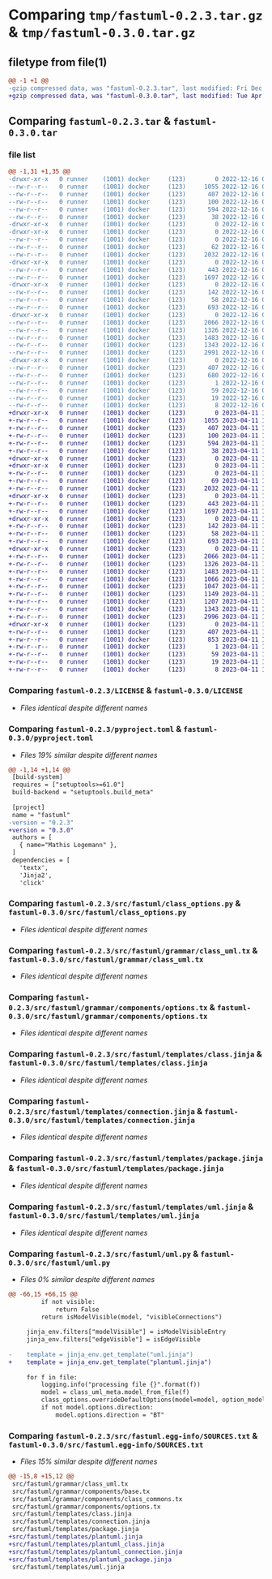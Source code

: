 # Comparing `tmp/fastuml-0.2.3.tar.gz` & `tmp/fastuml-0.3.0.tar.gz`

## filetype from file(1)

```diff
@@ -1 +1 @@
-gzip compressed data, was "fastuml-0.2.3.tar", last modified: Fri Dec 16 05:54:55 2022, max compression
+gzip compressed data, was "fastuml-0.3.0.tar", last modified: Tue Apr 11 10:02:33 2023, max compression
```

## Comparing `fastuml-0.2.3.tar` & `fastuml-0.3.0.tar`

### file list

```diff
@@ -1,31 +1,35 @@
-drwxr-xr-x   0 runner    (1001) docker     (123)        0 2022-12-16 05:54:55.723609 fastuml-0.2.3/
--rw-r--r--   0 runner    (1001) docker     (123)     1055 2022-12-16 05:54:45.000000 fastuml-0.2.3/LICENSE
--rw-r--r--   0 runner    (1001) docker     (123)      407 2022-12-16 05:54:55.723609 fastuml-0.2.3/PKG-INFO
--rw-r--r--   0 runner    (1001) docker     (123)      100 2022-12-16 05:54:45.000000 fastuml-0.2.3/README.md
--rw-r--r--   0 runner    (1001) docker     (123)      594 2022-12-16 05:54:45.000000 fastuml-0.2.3/pyproject.toml
--rw-r--r--   0 runner    (1001) docker     (123)       38 2022-12-16 05:54:55.723609 fastuml-0.2.3/setup.cfg
-drwxr-xr-x   0 runner    (1001) docker     (123)        0 2022-12-16 05:54:55.719609 fastuml-0.2.3/src/
-drwxr-xr-x   0 runner    (1001) docker     (123)        0 2022-12-16 05:54:55.719609 fastuml-0.2.3/src/fastuml/
--rw-r--r--   0 runner    (1001) docker     (123)        0 2022-12-16 05:54:45.000000 fastuml-0.2.3/src/fastuml/__init__.py
--rw-r--r--   0 runner    (1001) docker     (123)       62 2022-12-16 05:54:45.000000 fastuml-0.2.3/src/fastuml/__main__.py
--rw-r--r--   0 runner    (1001) docker     (123)     2032 2022-12-16 05:54:45.000000 fastuml-0.2.3/src/fastuml/class_options.py
-drwxr-xr-x   0 runner    (1001) docker     (123)        0 2022-12-16 05:54:55.723609 fastuml-0.2.3/src/fastuml/grammar/
--rw-r--r--   0 runner    (1001) docker     (123)      443 2022-12-16 05:54:45.000000 fastuml-0.2.3/src/fastuml/grammar/class_options.tx
--rw-r--r--   0 runner    (1001) docker     (123)     1697 2022-12-16 05:54:45.000000 fastuml-0.2.3/src/fastuml/grammar/class_uml.tx
-drwxr-xr-x   0 runner    (1001) docker     (123)        0 2022-12-16 05:54:55.723609 fastuml-0.2.3/src/fastuml/grammar/components/
--rw-r--r--   0 runner    (1001) docker     (123)      142 2022-12-16 05:54:45.000000 fastuml-0.2.3/src/fastuml/grammar/components/base.tx
--rw-r--r--   0 runner    (1001) docker     (123)       58 2022-12-16 05:54:45.000000 fastuml-0.2.3/src/fastuml/grammar/components/class_commons.tx
--rw-r--r--   0 runner    (1001) docker     (123)      693 2022-12-16 05:54:45.000000 fastuml-0.2.3/src/fastuml/grammar/components/options.tx
-drwxr-xr-x   0 runner    (1001) docker     (123)        0 2022-12-16 05:54:55.723609 fastuml-0.2.3/src/fastuml/templates/
--rw-r--r--   0 runner    (1001) docker     (123)     2066 2022-12-16 05:54:45.000000 fastuml-0.2.3/src/fastuml/templates/class.jinja
--rw-r--r--   0 runner    (1001) docker     (123)     1326 2022-12-16 05:54:45.000000 fastuml-0.2.3/src/fastuml/templates/connection.jinja
--rw-r--r--   0 runner    (1001) docker     (123)     1483 2022-12-16 05:54:45.000000 fastuml-0.2.3/src/fastuml/templates/package.jinja
--rw-r--r--   0 runner    (1001) docker     (123)     1343 2022-12-16 05:54:45.000000 fastuml-0.2.3/src/fastuml/templates/uml.jinja
--rw-r--r--   0 runner    (1001) docker     (123)     2991 2022-12-16 05:54:45.000000 fastuml-0.2.3/src/fastuml/uml.py
-drwxr-xr-x   0 runner    (1001) docker     (123)        0 2022-12-16 05:54:55.719609 fastuml-0.2.3/src/fastuml.egg-info/
--rw-r--r--   0 runner    (1001) docker     (123)      407 2022-12-16 05:54:55.000000 fastuml-0.2.3/src/fastuml.egg-info/PKG-INFO
--rw-r--r--   0 runner    (1001) docker     (123)      680 2022-12-16 05:54:55.000000 fastuml-0.2.3/src/fastuml.egg-info/SOURCES.txt
--rw-r--r--   0 runner    (1001) docker     (123)        1 2022-12-16 05:54:55.000000 fastuml-0.2.3/src/fastuml.egg-info/dependency_links.txt
--rw-r--r--   0 runner    (1001) docker     (123)       59 2022-12-16 05:54:55.000000 fastuml-0.2.3/src/fastuml.egg-info/entry_points.txt
--rw-r--r--   0 runner    (1001) docker     (123)       19 2022-12-16 05:54:55.000000 fastuml-0.2.3/src/fastuml.egg-info/requires.txt
--rw-r--r--   0 runner    (1001) docker     (123)        8 2022-12-16 05:54:55.000000 fastuml-0.2.3/src/fastuml.egg-info/top_level.txt
+drwxr-xr-x   0 runner    (1001) docker     (123)        0 2023-04-11 10:02:33.154737 fastuml-0.3.0/
+-rw-r--r--   0 runner    (1001) docker     (123)     1055 2023-04-11 10:02:23.000000 fastuml-0.3.0/LICENSE
+-rw-r--r--   0 runner    (1001) docker     (123)      407 2023-04-11 10:02:33.154737 fastuml-0.3.0/PKG-INFO
+-rw-r--r--   0 runner    (1001) docker     (123)      100 2023-04-11 10:02:23.000000 fastuml-0.3.0/README.md
+-rw-r--r--   0 runner    (1001) docker     (123)      594 2023-04-11 10:02:23.000000 fastuml-0.3.0/pyproject.toml
+-rw-r--r--   0 runner    (1001) docker     (123)       38 2023-04-11 10:02:33.154737 fastuml-0.3.0/setup.cfg
+drwxr-xr-x   0 runner    (1001) docker     (123)        0 2023-04-11 10:02:33.150737 fastuml-0.3.0/src/
+drwxr-xr-x   0 runner    (1001) docker     (123)        0 2023-04-11 10:02:33.150737 fastuml-0.3.0/src/fastuml/
+-rw-r--r--   0 runner    (1001) docker     (123)        0 2023-04-11 10:02:23.000000 fastuml-0.3.0/src/fastuml/__init__.py
+-rw-r--r--   0 runner    (1001) docker     (123)       69 2023-04-11 10:02:23.000000 fastuml-0.3.0/src/fastuml/__main__.py
+-rw-r--r--   0 runner    (1001) docker     (123)     2032 2023-04-11 10:02:23.000000 fastuml-0.3.0/src/fastuml/class_options.py
+drwxr-xr-x   0 runner    (1001) docker     (123)        0 2023-04-11 10:02:33.150737 fastuml-0.3.0/src/fastuml/grammar/
+-rw-r--r--   0 runner    (1001) docker     (123)      443 2023-04-11 10:02:23.000000 fastuml-0.3.0/src/fastuml/grammar/class_options.tx
+-rw-r--r--   0 runner    (1001) docker     (123)     1697 2023-04-11 10:02:23.000000 fastuml-0.3.0/src/fastuml/grammar/class_uml.tx
+drwxr-xr-x   0 runner    (1001) docker     (123)        0 2023-04-11 10:02:33.150737 fastuml-0.3.0/src/fastuml/grammar/components/
+-rw-r--r--   0 runner    (1001) docker     (123)      142 2023-04-11 10:02:23.000000 fastuml-0.3.0/src/fastuml/grammar/components/base.tx
+-rw-r--r--   0 runner    (1001) docker     (123)       58 2023-04-11 10:02:23.000000 fastuml-0.3.0/src/fastuml/grammar/components/class_commons.tx
+-rw-r--r--   0 runner    (1001) docker     (123)      693 2023-04-11 10:02:23.000000 fastuml-0.3.0/src/fastuml/grammar/components/options.tx
+drwxr-xr-x   0 runner    (1001) docker     (123)        0 2023-04-11 10:02:33.154737 fastuml-0.3.0/src/fastuml/templates/
+-rw-r--r--   0 runner    (1001) docker     (123)     2066 2023-04-11 10:02:23.000000 fastuml-0.3.0/src/fastuml/templates/class.jinja
+-rw-r--r--   0 runner    (1001) docker     (123)     1326 2023-04-11 10:02:23.000000 fastuml-0.3.0/src/fastuml/templates/connection.jinja
+-rw-r--r--   0 runner    (1001) docker     (123)     1483 2023-04-11 10:02:23.000000 fastuml-0.3.0/src/fastuml/templates/package.jinja
+-rw-r--r--   0 runner    (1001) docker     (123)     1066 2023-04-11 10:02:23.000000 fastuml-0.3.0/src/fastuml/templates/plantuml.jinja
+-rw-r--r--   0 runner    (1001) docker     (123)     1047 2023-04-11 10:02:23.000000 fastuml-0.3.0/src/fastuml/templates/plantuml_class.jinja
+-rw-r--r--   0 runner    (1001) docker     (123)     1149 2023-04-11 10:02:23.000000 fastuml-0.3.0/src/fastuml/templates/plantuml_connection.jinja
+-rw-r--r--   0 runner    (1001) docker     (123)     1207 2023-04-11 10:02:23.000000 fastuml-0.3.0/src/fastuml/templates/plantuml_package.jinja
+-rw-r--r--   0 runner    (1001) docker     (123)     1343 2023-04-11 10:02:23.000000 fastuml-0.3.0/src/fastuml/templates/uml.jinja
+-rw-r--r--   0 runner    (1001) docker     (123)     2996 2023-04-11 10:02:23.000000 fastuml-0.3.0/src/fastuml/uml.py
+drwxr-xr-x   0 runner    (1001) docker     (123)        0 2023-04-11 10:02:33.150737 fastuml-0.3.0/src/fastuml.egg-info/
+-rw-r--r--   0 runner    (1001) docker     (123)      407 2023-04-11 10:02:33.000000 fastuml-0.3.0/src/fastuml.egg-info/PKG-INFO
+-rw-r--r--   0 runner    (1001) docker     (123)      853 2023-04-11 10:02:33.000000 fastuml-0.3.0/src/fastuml.egg-info/SOURCES.txt
+-rw-r--r--   0 runner    (1001) docker     (123)        1 2023-04-11 10:02:33.000000 fastuml-0.3.0/src/fastuml.egg-info/dependency_links.txt
+-rw-r--r--   0 runner    (1001) docker     (123)       59 2023-04-11 10:02:33.000000 fastuml-0.3.0/src/fastuml.egg-info/entry_points.txt
+-rw-r--r--   0 runner    (1001) docker     (123)       19 2023-04-11 10:02:33.000000 fastuml-0.3.0/src/fastuml.egg-info/requires.txt
+-rw-r--r--   0 runner    (1001) docker     (123)        8 2023-04-11 10:02:33.000000 fastuml-0.3.0/src/fastuml.egg-info/top_level.txt
```

### Comparing `fastuml-0.2.3/LICENSE` & `fastuml-0.3.0/LICENSE`

 * *Files identical despite different names*

### Comparing `fastuml-0.2.3/pyproject.toml` & `fastuml-0.3.0/pyproject.toml`

 * *Files 19% similar despite different names*

```diff
@@ -1,14 +1,14 @@
 [build-system]
 requires = ["setuptools>=61.0"]
 build-backend = "setuptools.build_meta"
 
 [project]
 name = "fastuml"
-version = "0.2.3"
+version = "0.3.0"
 authors = [
   { name="Mathis Logemann" },
 ]
 dependencies = [
   'textx',
   'Jinja2',
   'click'
```

### Comparing `fastuml-0.2.3/src/fastuml/class_options.py` & `fastuml-0.3.0/src/fastuml/class_options.py`

 * *Files identical despite different names*

### Comparing `fastuml-0.2.3/src/fastuml/grammar/class_uml.tx` & `fastuml-0.3.0/src/fastuml/grammar/class_uml.tx`

 * *Files identical despite different names*

### Comparing `fastuml-0.2.3/src/fastuml/grammar/components/options.tx` & `fastuml-0.3.0/src/fastuml/grammar/components/options.tx`

 * *Files identical despite different names*

### Comparing `fastuml-0.2.3/src/fastuml/templates/class.jinja` & `fastuml-0.3.0/src/fastuml/templates/class.jinja`

 * *Files identical despite different names*

### Comparing `fastuml-0.2.3/src/fastuml/templates/connection.jinja` & `fastuml-0.3.0/src/fastuml/templates/connection.jinja`

 * *Files identical despite different names*

### Comparing `fastuml-0.2.3/src/fastuml/templates/package.jinja` & `fastuml-0.3.0/src/fastuml/templates/package.jinja`

 * *Files identical despite different names*

### Comparing `fastuml-0.2.3/src/fastuml/templates/uml.jinja` & `fastuml-0.3.0/src/fastuml/templates/uml.jinja`

 * *Files identical despite different names*

### Comparing `fastuml-0.2.3/src/fastuml/uml.py` & `fastuml-0.3.0/src/fastuml/uml.py`

 * *Files 0% similar despite different names*

```diff
@@ -66,15 +66,15 @@
         if not visible:
             return False
         return isModelVisible(model, "visibleConnections")
 
     jinja_env.filters["modelVisible"] = isModelVisibleEntry
     jinja_env.filters["edgeVisible"] = isEdgeVisible
 
-    template = jinja_env.get_template("uml.jinja")
+    template = jinja_env.get_template("plantuml.jinja")
 
     for f in file:
         logging.info("processing file {}".format(f))
         model = class_uml_meta.model_from_file(f)
         class_options.overrideDefaultOptions(model=model, option_model=options_model)
         if not model.options.direction:
             model.options.direction = "BT"
```

### Comparing `fastuml-0.2.3/src/fastuml.egg-info/SOURCES.txt` & `fastuml-0.3.0/src/fastuml.egg-info/SOURCES.txt`

 * *Files 15% similar despite different names*

```diff
@@ -15,8 +15,12 @@
 src/fastuml/grammar/class_uml.tx
 src/fastuml/grammar/components/base.tx
 src/fastuml/grammar/components/class_commons.tx
 src/fastuml/grammar/components/options.tx
 src/fastuml/templates/class.jinja
 src/fastuml/templates/connection.jinja
 src/fastuml/templates/package.jinja
+src/fastuml/templates/plantuml.jinja
+src/fastuml/templates/plantuml_class.jinja
+src/fastuml/templates/plantuml_connection.jinja
+src/fastuml/templates/plantuml_package.jinja
 src/fastuml/templates/uml.jinja
```

